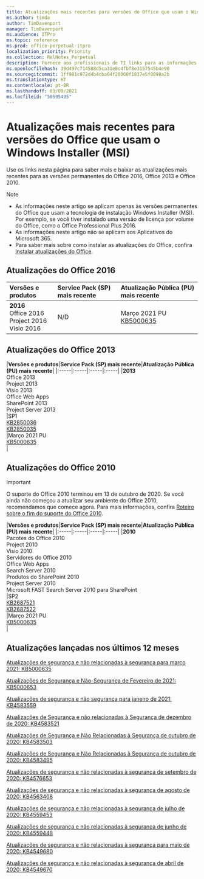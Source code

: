 ```yaml
---
title: Atualizações mais recentes para versões do Office que usam o Windows Installer (MSI)
ms.author: timda
author: TimDavenport
manager: TimDavenport
ms.audience: ITPro
ms.topic: reference
ms.prod: office-perpetual-itpro
localization_priority: Priority
ms.collection: RelNotes_Perpetual
description: Fornece aos profissionais de TI links para as informações de atualização mais recentes para as versões permanentes do Office 2016, Office 2013 e Office 2010
ms.openlocfilehash: 39d497c714588d5ca31e8c4fbf8e3157545b4e90
ms.sourcegitcommit: 1ff981c972d4b4cba04f20060f1837e5f8098a2b
ms.translationtype: HT
ms.contentlocale: pt-BR
ms.lasthandoff: 03/09/2021
ms.locfileid: "50595495"
---
```

# <a name="latest-updates-for-versions-of-office-that-use-windows-installer-msi"></a>Atualizações mais recentes para versões do Office que usam o Windows Installer (MSI)

Use os links nesta página para saber mais e baixar as atualizações mais recentes para as versões permanentes do Office 2016, Office 2013 e Office 2010.
  
 
> [!NOTE]
> - As informações neste artigo se aplicam apenas às versões permanentes do Office que usam a tecnologia de instalação Windows Installer (MSI). Por exemplo, se você tiver instalado uma versão de licença por volume do Office, como o Office Professional Plus 2016.
> - As informações neste artigo não se aplicam aos Aplicativos do Microsoft 365.
> - Para saber mais sobre como instalar as atualizações do Office, confira [Instalar atualizações do Office](https://support.office.com/article/2ab296f3-7f03-43a2-8e50-46de917611c5). 


## <a name="office-2016-updates"></a>Atualizações do Office 2016

|**Versões e produtos**|**Service Pack (SP) mais recente**|**Atualização Pública (PU) mais recente**|
|:-----|:-----|:-----|
|**2016** <br/> Office 2016  <br/> Project 2016  <br/> Visio 2016  <br/> |N/D  <br/> |Março 2021 PU  <br/> [KB5000635](https://support.microsoft.com/help/5000635) <br/> |
   
## <a name="office-2013-updates"></a>Atualizações do Office 2013

|**Versões e produtos**|**Service Pack (SP) mais recente**|**Atualização Pública (PU) mais recente**|
|:-----|:-----|:-----|:-----|
|**2013** <br/> Office 2013  <br/> Project 2013  <br/> Visio 2013  <br/> Office Web Apps  <br/> SharePoint 2013  <br/> Project Server 2013  <br/> |SP1 <br/> [KB2850036](https://support.microsoft.com/kb/2850036) <br/>[KB2850035](https://support.microsoft.com/kb/2850035) <br/> |Março 2021 PU  <br/> [KB5000635](https://support.microsoft.com/help/5000635) <br/> |
   
## <a name="office-2010-updates"></a>Atualizações do Office 2010
> [!IMPORTANT]
> O suporte do Office 2010 terminou em 13 de outubro de 2020.  Se você ainda não começou a atualizar seu ambiente do Office 2010, recomendamos que comece agora. Para mais informações, confira [Roteiro sobre o fim do suporte do Office 2010](https://docs.microsoft.com/DeployOffice/office-2010-end-support-roadmap). 

|**Versões e produtos**|**Service Pack (SP) mais recente**|**Atualização Pública (PU) mais recente**|
|:-----|:-----|:-----|:-----|
|**2010** <br/> Pacotes do Office 2010  <br/> Project 2010  <br/> Visio 2010  <br/> Servidores do Office 2010  <br/> Office Web Apps  <br/> Search Server 2010  <br/> Produtos do SharePoint 2010  <br/> Project Server 2010  <br/> Microsoft FAST Search Server 2010 para SharePoint  <br/> |SP2 <br/>[KB2687521](https://support.microsoft.com/kb/2687521) <br/> [KB2687522](https://support.microsoft.com/kb/2687522) <br/> |Março 2021 PU  <br/> [KB5000635](https://support.microsoft.com/help/5000635) <br/> |
   

   
## <a name="updates-released-in-past-12-months"></a>Atualizações lançadas nos últimos 12 meses

[Atualizações de segurança e não relacionadas à segurança para março 2021: KB5000635](https://support.microsoft.com/help/5000635)

[Atualizações de Segurança e Não-Segurança de Fevereiro de 2021: KB5000653](https://support.microsoft.com/help/5000653)

[Atualizações de segurança e não segurança para janeiro de 2021: KB4583559](https://support.microsoft.com/help/4583559)

[Atualizações de Segurança e não relacionadas à Segurança de dezembro de 2020: KB4583521](https://support.microsoft.com/help/4583521)

[Atualizações de Segurança e Não Relacionadas à Segurança de outubro de 2020: KB4583503](https://support.microsoft.com/help/4583503)

[Atualizações de Segurança e Não Relacionadas à Segurança de outubro de 2020: KB4583495](https://support.microsoft.com/help/4583495)

[Atualizações de segurança e não relacionadas à segurança de setembro de 2020: KB4576653](https://support.microsoft.com/help/4576653)

[Atualizações de segurança e não relacionadas à segurança de agosto de 2020: KB4563408](https://support.microsoft.com/help/4563408)

[Atualizações de segurança e não relacionadas à segurança de julho de 2020: KB4559453](https://support.microsoft.com/help/4559453)

[Atualizações de segurança e não relacionadas à segurança de junho de 2020: KB4559448](https://support.microsoft.com/help/4559448)

[Atualizações de segurança e não relacionadas à segurança para maio de 2020: KB4549680](https://support.microsoft.com/help/4549680)

[Atualizações de segurança e não relacionadas à segurança de abril de 2020: KB4549670](https://support.microsoft.com/help/4549670)







 




</br>
